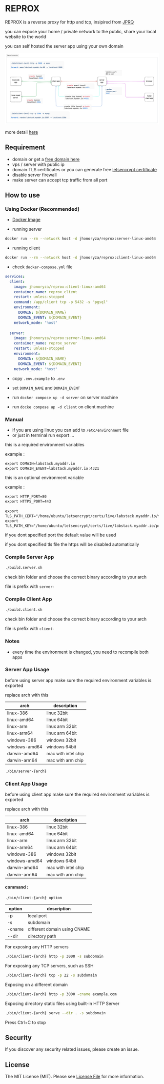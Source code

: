 # REPROX

REPROX is a reverse proxy for http and tcp, insipired from
[JPRQ](https://github.com/azimjohn/jprq)

you can expose your home / private network to the public, share your local
website to the world

you can self hosted the server app using your own domain

![general flow](./general-flow.png)

more detail [here](./FLOW.md)

## Requirement

- domain or get a [free domain here](./FREE_DOMAIN.md)
- vps / server with public ip
- domain TLS certificates or you can generate free
  [letsencrypt certificate](./LETS_ENCRYPT.md)
- disable server firewall
- make server can accept tcp traffic from all port

## How to use

### Using Docker (Recommended)

- [Docker Image](https://hub.docker.com/repository/docker/jhonoryza/reprox)

- running server
```bash
docker run --rm --network host -d jhonoryza/reprox:server-linux-amd64
```

- running client
```bash
docker run --rm --network host -d jhonoryza/reprox:client-linux-amd64
```

- check `docker-compose.yml` file

```yaml
services:
  client:
    image: jhonoryza/reprox:client-linux-amd64
    container_name: reprox_client
    restart: unless-stopped
    command: /app/client tcp -p 5432 -s "pgsql"
    environment:
      DOMAIN: ${DOMAIN_NAME}
      DOMAIN_EVENT: ${DOMAIN_EVENT}
    network_mode: "host"

  server:
    image: jhonoryza/reprox:server-linux-amd64
    container_name: reprox_server
    restart: unless-stopped
    environment:
      DOMAIN: ${DOMAIN_NAME}
      DOMAIN_EVENT: ${DOMAIN_EVENT}
    network_mode: "host"
```

- copy `.env.example` to `.env`

- set `DOMAIN_NAME` and `DOMAIN_EVENT`

- run `docker compose up -d server` on server machine

- run `docke compose up -d client` on client machine

### Manual

- if you are using linux you can add to `/etc/environment` file
- or just in terminal run export ...

this is a required environment variables

example :

```
export DOMAIN=labstack.myaddr.io
export DOMAIN_EVENT=labstack.myaddr.io:4321
```

this is an optional environment variable

example :

```
export HTTP_PORT=80
export HTTPS_PORT=443

export TLS_PATH_CERT="/home/ubuntu/letsencrypt/certs/live/labstack.myaddr.io/fullchain.pem"
export TLS_PATH_KEY="/home/ubuntu/letsencrypt/certs/live/labstack.myaddr.io/privkey.pem"
```

if you dont specified port the default value will be used

if you dont specified tls file the https will be disabled automatically

### Compile Server App

```bash
./build.server.sh
```

check bin folder and choose the correct binary according to your arch

file is prefix with `server-`

### Compile Client App

```bash
./build.client.sh
```

check bin folder and choose the correct binary according to your arch

file is prefix with `client-`

### Notes

- every time the environment is changed, you need to recompile both apps

### Server App Usage

before using server app make sure the required environment variables is exported

replace arch with this

| arch          | description         |
| ------------- | ------------------- |
| linux-386     | linux 32bit         |
| linux-amd64   | linux 64bit         |
| linux-arm     | linux arm 32bit     |
| linux-arm64   | linux arm 64bit     |
| windows-386   | windows 32bit       |
| windows-amd64 | windows 64bit       |
| darwin-amd64  | mac with intel chip |
| darwin-arm64  | mac with arm chip   |

```bash
./bin/server-{arch}
```

### Client App Usage

before using client app make sure the required environment variables is exported

replace arch with this

| arch          | description         |
| ------------- | ------------------- |
| linux-386     | linux 32bit         |
| linux-amd64   | linux 64bit         |
| linux-arm     | linux arm 32bit     |
| linux-arm64   | linux arm 64bit     |
| windows-386   | windows 32bit       |
| windows-amd64 | windows 64bit       |
| darwin-amd64  | mac with intel chip |
| darwin-arm64  | mac with arm chip   |

#### command :

```bash
./bin/client-{arch} option
```

| option | description                  |
| ------ | ---------------------------- |
| -p     | local port                   |
| -s     | subdomain                    |
| -cname | different domain using CNAME |
| --dir  | directory path               |

For exposing any HTTP servers

```bash
./bin/client-{arch} http -p 3000 -s subdomain
```

For exposing any TCP servers, such as SSH

```bash
./bin/client-{arch} tcp -p 22 -s subdomain
```

Exposing on a different domain

```bash
./bin/client-{arch} http -p 3000 -cname example.com
```

Exposing directory static files using built-in HTTP Server

```bash
./bin/client-{arch} serve --dir . -s subdomain
```

Press Ctrl+C to stop

## Security

If you discover any security related issues, please create an issue.

## License

The MIT License (MIT). Please see [License File](LICENSE.md) for more
information.

